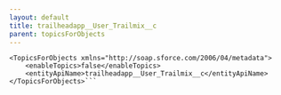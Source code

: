 ```yaml
---
layout: default
title: trailheadapp__User_Trailmix__c
parent: topicsForObjects
---
```


```<?xml version="1.0" encoding="UTF-8"?>
<TopicsForObjects xmlns="http://soap.sforce.com/2006/04/metadata">
    <enableTopics>false</enableTopics>
    <entityApiName>trailheadapp__User_Trailmix__c</entityApiName>
</TopicsForObjects>```
